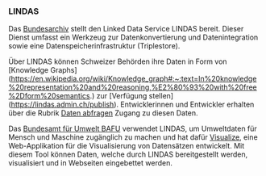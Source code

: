 ### LINDAS

Das [Bundesarchiv](https://www.bar.admin.ch/) stellt den Linked Data Service LINDAS bereit. Dieser Dienst umfasst ein Werkzeug zur Datenkonvertierung und Datenintegration sowie eine Datenspeicherinfrastruktur (Triplestore).

Über LINDAS können Schweizer Behörden ihre Daten in Form von [Knowledge Graphs] (https://en.wikipedia.org/wiki/Knowledge_graph#:~:text=In%20knowledge%20representation%20and%20reasoning,%E2%80%93%20with%20free%2Dform%20semantics.) zur [Verfügung stellen] (https://lindas.admin.ch/publish). Entwicklerinnen und Entwickler erhalten über die Rubrik [Daten abfragen](https://lindas.admin.ch/sparql) Zugang zu diesen Daten.

Das [Bundesamt für Umwelt BAFU](https://www.bafu.admin.ch/) verwendet LINDAS, um Umweltdaten für Mensch und Maschine zugänglich zu machen und hat dafür [Visualize](https://visualize.admin.ch/de), eine Web-Applikation für die Visualisierung von Datensätzen entwickelt. Mit diesem Tool können Daten, welche durch LINDAS bereitgestellt werden, visualisiert und in Webseiten eingebettet werden.
